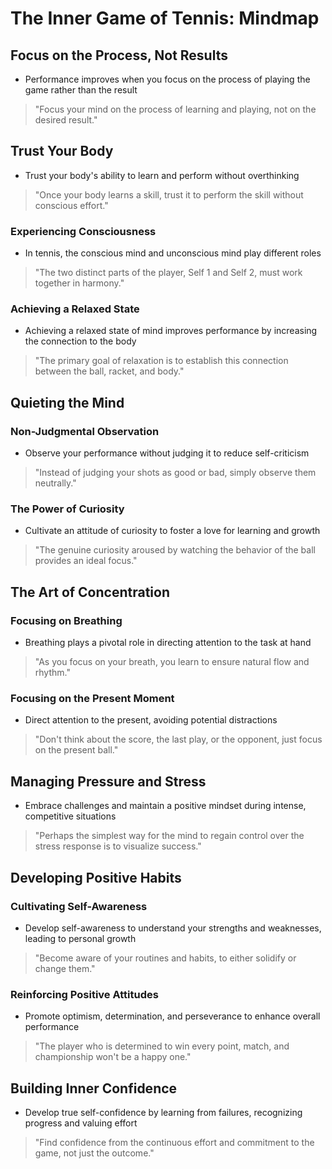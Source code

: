 # The Inner Game of Tennis: Mindmap

## Focus on the Process, Not Results

- Performance improves when you focus on the process of playing the game rather than the result

> "Focus your mind on the process of learning and playing, not on the desired result."

## Trust Your Body

- Trust your body's ability to learn and perform without overthinking

> "Once your body learns a skill, trust it to perform the skill without conscious effort."

### Experiencing Consciousness

- In tennis, the conscious mind and unconscious mind play different roles

> "The two distinct parts of the player, Self 1 and Self 2, must work together in harmony."

### Achieving a Relaxed State

- Achieving a relaxed state of mind improves performance by increasing the connection to the body

> "The primary goal of relaxation is to establish this connection between the ball, racket, and body."

## Quieting the Mind

### Non-Judgmental Observation

- Observe your performance without judging it to reduce self-criticism

> "Instead of judging your shots as good or bad, simply observe them neutrally."

### The Power of Curiosity

- Cultivate an attitude of curiosity to foster a love for learning and growth

> "The genuine curiosity aroused by watching the behavior of the ball provides an ideal focus."

## The Art of Concentration

### Focusing on Breathing

- Breathing plays a pivotal role in directing attention to the task at hand

> "As you focus on your breath, you learn to ensure natural flow and rhythm."

### Focusing on the Present Moment

- Direct attention to the present, avoiding potential distractions

> "Don't think about the score, the last play, or the opponent, just focus on the present ball."

## Managing Pressure and Stress

- Embrace challenges and maintain a positive mindset during intense, competitive situations

> "Perhaps the simplest way for the mind to regain control over the stress response is to visualize success."

## Developing Positive Habits

### Cultivating Self-Awareness

- Develop self-awareness to understand your strengths and weaknesses, leading to personal growth

> "Become aware of your routines and habits, to either solidify or change them."

### Reinforcing Positive Attitudes

- Promote optimism, determination, and perseverance to enhance overall performance

> "The player who is determined to win every point, match, and championship won't be a happy one."

## Building Inner Confidence

- Develop true self-confidence by learning from failures, recognizing progress and valuing effort

> "Find confidence from the continuous effort and commitment to the game, not just the outcome."
